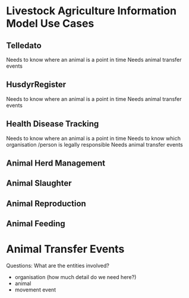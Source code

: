 # Livestock Agriculture Information Model Use Cases

## Telledato
Needs to know where an animal is a point in time
Needs animal transfer events

## HusdyrRegister
Needs to know where an animal is a point in time
Needs animal transfer events

## Health Disease Tracking
Needs to know where an animal is a point in time
Needs to know which organisation /person is legally responsible
Needs animal transfer events

## Animal Herd Management

## Animal Slaughter

## Animal Reproduction

## Animal Feeding


# Animal Transfer Events

Questions: What are the entities involved?

- organisation (how much detail do we need here?)
- animal
- movement event


